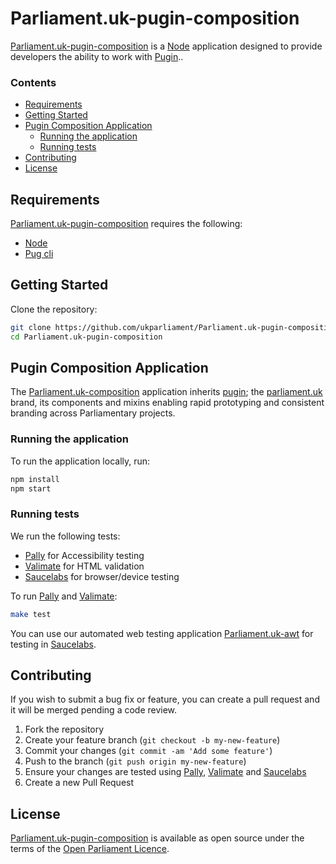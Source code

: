 
# Parliament.uk-pugin-composition
[Parliament.uk-pugin-composition][parliament.uk-pugin-composition] is a [Node][node] application designed to provide developers the ability to work with [Pugin][parliament.uk-pugin]..

### Contents
- [Requirements](#requirements)
- [Getting Started](#getting-started)
- [Pugin Composition Application](#pugin-composition-application)
  - [Running the application](#running-the-application)
  - [Running tests](#running-tests)
- [Contributing](#contributing)
- [License](#license)

## Requirements
[Parliament.uk-pugin-composition][parliament.uk-pugin-composition] requires the following:
* [Node][node]
* [Pug cli][pug-cli]


## Getting Started
Clone the repository:
```bash
git clone https://github.com/ukparliament/Parliament.uk-pugin-composition.git
cd Parliament.uk-pugin-composition
```

## Pugin Composition Application
The [Parliament.uk-composition][parliament.uk-pugin-composition] application inherits [pugin][parliament.uk-pugin]; the [parliament.uk][parliament.uk] brand, its components and mixins enabling rapid prototyping and consistent branding across Parliamentary projects.

### Running the application
To run the application locally, run:
```bash
npm install
npm start
```

### Running tests
We run the following tests:
* [Pally][pally] for Accessibility testing
* [Valimate][valimate] for HTML validation
* [Saucelabs][saucelabs] for browser/device testing

To run [Pally][pally] and [Valimate][valimate]:
```bash
make test
```

You can use our automated web testing application [Parliament.uk-awt][parliament.uk-awt] for testing in [Saucelabs][saucelabs].

## Contributing
If you wish to submit a bug fix or feature, you can create a pull request and it will be merged pending a code review.

1. Fork the repository
2. Create your feature branch (`git checkout -b my-new-feature`)
3. Commit your changes (`git commit -am 'Add some feature'`)
4. Push to the branch (`git push origin my-new-feature`)
5. Ensure your changes are tested using [Pally][pally], [Valimate][valimate] and [Saucelabs][saucelabs]
6. Create a new Pull Request

## License
[Parliament.uk-pugin-composition][parliament.uk-pugin-composition] is available as open source under the terms of the [Open Parliament Licence][info-license].

[parliament.uk-pugin-composition]:https://github.com/ukparliament/parliament.uk-pugin-composition
[parliamentary-digital-service]:	https://github.com/ukparliament
[parliament.uk]:									http://www.parliament.uk/
[parliament.uk-pugin]:						https://github.com/ukparliament/parliament.uk-pugin
[parliament.uk-awt]:							https://github.com/ukparliament/parliament.uk-awt
[node]:														https://nodejs.org/en/
[pug-cli]:         		  					https://github.com/pugjs/pug-cli
[pally]:													https://github.com/pa11y/pa11y
[saucelabs]:											https://saucelabs.com/
[valimate]:												https://github.com/jamesseanwright/valimate

[info-license]:   http://www.parliament.uk/site-information/copyright/open-parliament-licence/
[shield-license]: https://img.shields.io/badge/license-Open%20Parliament%20Licence-blue.svg

